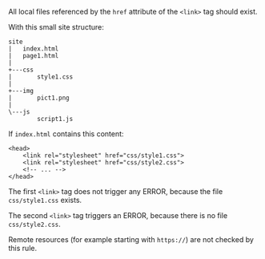All local files referenced by the `href` attribute of the `<link>` tag should exist.

With this small site structure:

    site
    |   index.html
    |   page1.html
    |
    +---css
    |       style1.css
    |
    +---img
    |       pict1.png
    |
    \---js
            script1.js

If `index.html` contains this content:

    <head>
        <link rel="stylesheet" href="css/style1.css">
        <link rel="stylesheet" href="css/style2.css">
        <!-- ... -->
    </head>

The first `<link>` tag does not trigger any ERROR, because the file `css/style1.css` exists.

The second `<link>` tag triggers an ERROR, because there is no file `css/style2.css`.

Remote resources (for example starting with `https://`) are not checked by this rule.
